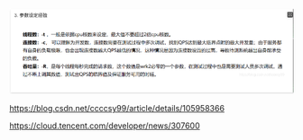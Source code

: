 ![](assets/002/002/001/001-1621650410356.png)

https://blog.csdn.net/ccccsy99/article/details/105958366

https://cloud.tencent.com/developer/news/307600